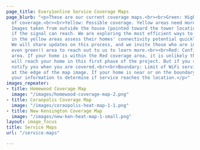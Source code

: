 ```yaml
---
page_title: Every1online Service Coverage Maps
page_blurb: "<p>These are our current coverage maps.<br><br>Green: High probability
  of coverage.<br><br>Yellow: Possible coverage. Yellow areas need more information!
  Images taken from outside the house (pointed toward the tower location) tell us
  if the signal can reach. We are exploring the most efficient ways to help people
  in the yellow areas assess their homes' connectivity potential quickly and easily.
  We will share updates on this process, and we invite those who are in a yellow (or
  even green!) area to reach out to us to learn more.<br><br>Red: Confirmed no coverage
  area. If your home is within the Red coverage area, it is unlikely that service
  will reach your home in this first phase of the project. But if you sign-up, we'll
  notify you when you are covered.<br><br>Boundary: Limit of WiFi service area ends
  at the edge of the map image. If your home is near or on the boundary, please submit
  your information to determine if service reaches the location.</p>"
images_repeater:
- title: Homewood Coverage Map
  image: "/images/homewood-coverage-map-2.png"
- title: Coraopolis Coverage Map
  image: "/images/coraopolis-heat-map-1-1.png"
- title: New Kensington Coverage Map
  image: "/images/new-ken-heat-map-1-small.png"
layout: image_focus
title: Service Maps
url: "/service-maps"

---
```

